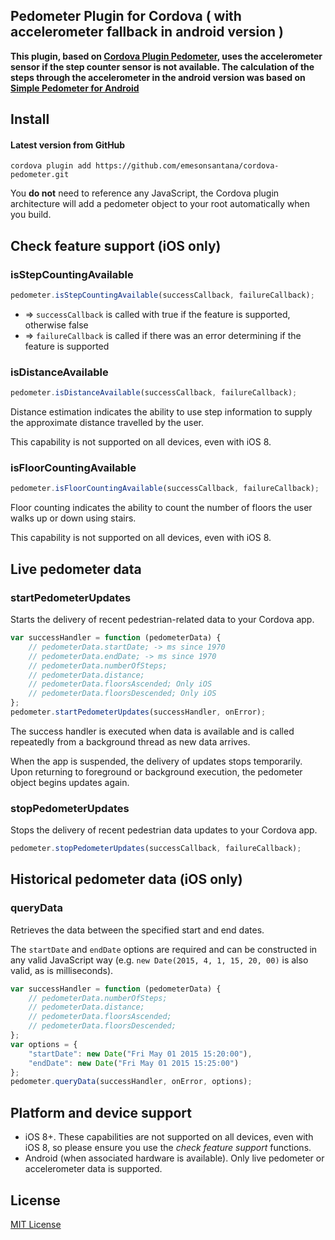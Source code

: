 ## Pedometer Plugin for Cordova ( with accelerometer fallback in android version )

**This plugin, based on [Cordova Plugin Pedometer](https://github.com/leecrossley/cordova-plugin-pedometer), uses the accelerometer sensor if the step counter sensor is not available. The calculation of the steps through the accelerometer in the android version was based on [Simple Pedometer for Android](https://github.com/google/simple-pedometer)**

## Install

#### Latest version from GitHub

```
cordova plugin add https://github.com/emesonsantana/cordova-pedometer.git
```

You **do not** need to reference any JavaScript, the Cordova plugin architecture will add a pedometer object to your root automatically when you build.

## Check feature support (iOS only)

### isStepCountingAvailable

```js
pedometer.isStepCountingAvailable(successCallback, failureCallback);
```
- => `successCallback` is called with true if the feature is supported, otherwise false
- => `failureCallback` is called if there was an error determining if the feature is supported

### isDistanceAvailable

```js
pedometer.isDistanceAvailable(successCallback, failureCallback);
```

Distance estimation indicates the ability to use step information to supply the approximate distance travelled by the user.

This capability is not supported on all devices, even with iOS 8.

### isFloorCountingAvailable

```js
pedometer.isFloorCountingAvailable(successCallback, failureCallback);
```

Floor counting indicates the ability to count the number of floors the user walks up or down using stairs.

This capability is not supported on all devices, even with iOS 8.


## Live pedometer data

### startPedometerUpdates

Starts the delivery of recent pedestrian-related data to your Cordova app.

```js
var successHandler = function (pedometerData) {
    // pedometerData.startDate; -> ms since 1970
    // pedometerData.endDate; -> ms since 1970
    // pedometerData.numberOfSteps;
    // pedometerData.distance;
    // pedometerData.floorsAscended; Only iOS 
    // pedometerData.floorsDescended; Only iOS
};
pedometer.startPedometerUpdates(successHandler, onError);
```

The success handler is executed when data is available and is called repeatedly from a background thread as new data arrives.

When the app is suspended, the delivery of updates stops temporarily. Upon returning to foreground or background execution, the pedometer object begins updates again.

### stopPedometerUpdates

Stops the delivery of recent pedestrian data updates to your Cordova app.

```js
pedometer.stopPedometerUpdates(successCallback, failureCallback);
```

## Historical pedometer data (iOS only)

### queryData

Retrieves the data between the specified start and end dates.

The `startDate` and `endDate` options are required and can be constructed in any valid JavaScript way (e.g. `new Date(2015, 4, 1, 15, 20, 00)` is also valid, as is milliseconds).

```js
var successHandler = function (pedometerData) {
    // pedometerData.numberOfSteps;
    // pedometerData.distance;
    // pedometerData.floorsAscended;
    // pedometerData.floorsDescended;
};
var options = {
    "startDate": new Date("Fri May 01 2015 15:20:00"),
    "endDate": new Date("Fri May 01 2015 15:25:00")
};
pedometer.queryData(successHandler, onError, options);
```

## Platform and device support

- iOS 8+. These capabilities are not supported on all devices, even with iOS 8, so please ensure you use the *check feature support* functions.
- Android (when associated hardware is available). Only live pedometer or accelerometer data is supported.

## License

[MIT License](http://ilee.mit-license.org)
